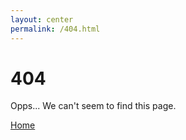 ```yaml
---
layout: center
permalink: /404.html
---
```


# 404

Opps... We can't seem to find this page.

<div class="mt3">
  <a href="{{ site.baseurl }}/" class="button button-blue button-big">Home</a>
  <!-- <a href="{{ site.baseurl }}/contact/" class="button button-blue button-big">Contact</a> -->
</div>
